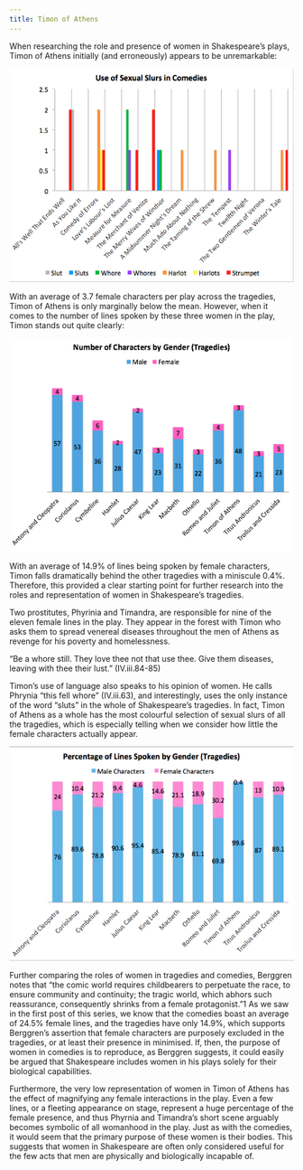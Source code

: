 ```yaml
---
title: Timon of Athens
---
```


When researching the role and presence of women in Shakespeare’s plays, Timon of Athens initially (and erroneously) appears to be unremarkable: 

![Number of characters by gender](/assets/posts/timon_of_athens/graph.png)

With an average of 3.7 female characters per play across the tragedies, Timon of Athens is only marginally below the mean. However, when it comes to the number of lines spoken by these three women in the play, Timon stands out quite clearly:

![Percentage of lines spoken by gender](/assets/posts/timon_of_athens/graph1.png)

With an average of 14.9% of lines being spoken by female characters, Timon falls dramatically behind the other tragedies with a miniscule 0.4%. Therefore, this provided a clear starting point for further research into the roles and representation of women in Shakespeare’s tragedies. 

Two prostitutes, Phyrinia and Timandra, are responsible for nine of the eleven female lines in the play. They appear in the forest with Timon who asks them to spread venereal diseases throughout the men of Athens as revenge for his poverty and homelessness. 

“Be a whore still. They love thee not that use
thee.
Give them diseases, leaving with thee their lust.” (IV.iii.84-85)

Timon’s use of language also speaks to his opinion of women. He calls Phrynia “this fell whore” (IV.iii.63), and interestingly, uses the only instance of the word “sluts” in the whole of Shakespeare’s tragedies. In fact, Timon of Athens as a whole has the most colourful selection of sexual slurs of all the tragedies, which is especially telling when we consider how little the female characters actually appear.

![Use of sexual slurs in tragedies](/assets/posts/timon_of_athens/graph2.png)

Further comparing the roles of women in tragedies and comedies, Berggren notes that “the comic world requires childbearers to perpetuate the race, to ensure community and continuity; the tragic world, which abhors such reassurance, consequently shrinks from a female protagonist.”1 As we saw in the first post of this series, we know that the comedies boast an average of 24.5% female lines, and the tragedies have only 14.9%, which supports Berggren’s assertion that female characters are purposely excluded in the tragedies, or at least their presence in minimised. If, then, the purpose of women in comedies is to reproduce, as Berggren suggests, it could easily be argued that Shakespeare includes women in his plays solely for their biological capabilities. 

Furthermore, the very low representation of women in Timon of Athens has the effect of magnifying any female interactions in the play. Even a few lines, or a fleeting appearance on stage, represent a huge percentage of the female presence, and thus Phyrnia and Timandra’s short scene arguably becomes symbolic of all womanhood in the play. Just as with the comedies, it would seem that the primary purpose of these women is their bodies. This suggests that women in Shakespeare are often only considered useful for the few acts that men are physically and biologically incapable of. 
